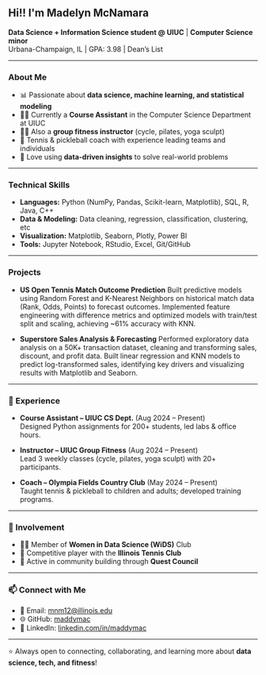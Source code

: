 ## Hi!! I'm Madelyn McNamara  

 **Data Science + Information Science student @ UIUC** | **Computer Science minor**  
 Urbana-Champaign, IL | GPA: 3.98 | Dean’s List  

---

### About Me
- 📊 Passionate about **data science, machine learning, and statistical modeling**  
- 👩‍🏫 Currently a **Course Assistant** in the Computer Science Department at UIUC  
- 🏋️‍♀️ Also a **group fitness instructor** (cycle, pilates, yoga sculpt)  
- 🎾 Tennis & pickleball coach with experience leading teams and individuals  
- 🌟 Love using **data-driven insights** to solve real-world problems  

---

###  Technical Skills
- **Languages:** Python (NumPy, Pandas, Scikit-learn, Matplotlib), SQL, R, Java, C++  
- **Data & Modeling:** Data cleaning, regression, classification, clustering, etc
- **Visualization:** Matplotlib, Seaborn, Plotly, Power BI  
- **Tools:** Jupyter Notebook, RStudio, Excel, Git/GitHub  

---

###  Projects
- **US Open Tennis Match Outcome Prediction**
Built predictive models using Random Forest and K-Nearest Neighbors on historical match data (Rank, Odds, Points) to forecast outcomes. Implemented feature engineering with difference metrics and optimized models with train/test split and scaling, achieving ~61% accuracy with KNN.

- **Superstore Sales Analysis & Forecasting**
Performed exploratory data analysis on a 50K+ transaction dataset, cleaning and transforming sales, discount, and profit data. Built linear regression and KNN models to predict log-transformed sales, identifying key drivers and visualizing results with Matplotlib and Seaborn. 
---

### 💼 Experience
- **Course Assistant – UIUC CS Dept.** (Aug 2024 – Present)  
  Designed Python assignments for 200+ students, led labs & office hours.  

- **Instructor – UIUC Group Fitness** (Aug 2024 – Present)  
  Lead 3 weekly classes (cycle, pilates, yoga sculpt) with 20+ participants.  

- **Coach – Olympia Fields Country Club** (May 2024 – Present)  
  Taught tennis & pickleball to children and adults; developed training programs.  

---

### 🌱 Involvement
- 👩‍🔬 Member of **Women in Data Science (WiDS)** Club  
- 🎾 Competitive player with the **Illinois Tennis Club**  
- 🤝 Active in community building through **Quest Council**  

---

### 📫 Connect with Me
- 📧 Email: [mnm12@illinois.edu](mailto:mnm12@illinois.edu)  
- 🌐 GitHub: [maddymac](https://github.com/maddymac)  
- 💼 LinkedIn: [linkedin.com/in/maddymac](https://linkedin.com/in/maddymac)  

---

⭐️ Always open to connecting, collaborating, and learning more about **data science, tech, and fitness**!
